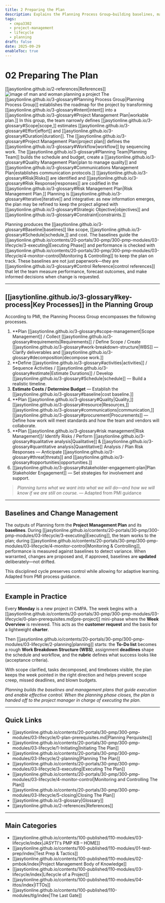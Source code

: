 ```yaml
---
title: 2 Preparing the Plan
description: Explains the Planning Process Group—building baselines, management plans, and examples of real planning cycles.
tags:
  - cmpa3302
  - project-management
  - lifecycle
  - planning
draft: false
date: 2025-09-29
enableToc: true
---
```


# 02 Preparing The Plan
 [[jasytionline.github.io/2-references|References]]
![image of man and woman planning a project](jasytionline.github.io/assets/images/modules/plan.jpg)
The [[jasytionline.github.io/3-glossary#Planning Process Group|Planning Process Group]] establishes the roadmap for the project by transforming [[jasytionline.github.io/3-glossary#Intent|intent]] into a [[jasytionline.github.io/3-glossary#Project Management Plan|workable plan.]] In this group, the team narrowly defines [[jasytionline.github.io/3-glossary#Scope|scope,]] estimates [[jasytionline.github.io/3-glossary#Effort|effort]] and [[jasytionline.github.io/3-glossary#Duration|duration]]. The [[jasytionline.github.io/3-glossary#Project Management Plan|project plan]] defines the [[jasytionline.github.io/3-glossary#Workflow|workflow]] by sequencing work. The [[jasytionline.github.io/3-glossary#Planning Team|Planning Team]] builds the schedule and budget, create a [[jasytionline.github.io/3-glossary#Quality Management Plan|plan to manage quality]] and [[jasytionline.github.io/3-glossary#Communications Management Plan|establishes communication protocols.]]  [[jasytionline.github.io/3-glossary#Risk|Risks]] are identified and [[jasytionline.github.io/3-glossary#Risk Response|responses]] are codified in the [[jasytionline.github.io/3-glossary#Risk Management Plan|Risk Management Plan.]] Planning is [[jasytionline.github.io/3-glossary#Iterative|iterative]] and integrative: as new information emerges, the plan may be refined to keep the project aligned with [[jasytionline.github.io/3-glossary#Strategic Objective|objectives]] and [[jasytionline.github.io/3-glossary#Constraint|constraints.]]

Planning produces the [[jasytionline.github.io/3-glossary#Baseline|baselines]] like scope, [[jasytionline.github.io/3-glossary#Schedule|schedule,]] and cost. The baselines guide the [[jasytionline.github.io/contents/20-portals/30-pmp/300-pmp-modules/03-lifecycle/3-executing|Executing Phase]] and performance is checked with [[jasytionline.github.io/contents/20-portals/30-pmp/300-pmp-modules/03-lifecycle/4-monitor-control|Monitoring & Controlling]] to keep the plan on track. These baselines are not just paperwork—they are [[jasytionline.github.io/3-glossary#Control Reference|control references]] that let the team measure performance, forecast outcomes, and make informed decisions when change is requested.

---

## [[jasytionline.github.io/3-glossary#key-process|Key Processes]] in the Planning Group

According to PMI, the Planning Process Group encompasses the following processes.

1. **Plan [[jasytionline.github.io/3-glossary#scope-management|Scope Management]]  / Collect [[jasytionline.github.io/3-glossary#requirements|Requirements]]  / Define Scope / Create [[jasytionline.github.io/3-glossary#work-breakdown-structure|WBS]]   — Clarify deliverables and [[jasytionline.github.io/3-glossary#decomposition|decompose work.]]  
2. **Define [[jasytionline.github.io/3-glossary#activities|activities]]  / Sequence Activities / [[jasytionline.github.io/3-glossary#estimate|Estimate Durations]] / Develop [[jasytionline.github.io/3-glossary#Schedule|schedule]] — Build a realistic timeline.  
3. **Estimate Costs / Determine Budget** — Establish the [[jasytionline.github.io/3-glossary#baseline|cost baseline.]]  
4. **Plan [[jasytionline.github.io/3-glossary#Quality|Quality,]] [[jasytionline.github.io/3-glossary#resource|Resources,]] [[jasytionline.github.io/3-glossary#communications|communication,]] [[jasytionline.github.io/3-glossary#procurement|Procurements]] — Define how work will meet standards and how the team and vendors will collaborate.  
5. **Plan [[jasytionline.github.io/3-glossary#risk management|Risk Management]]/ Identify Risks / Perform [[jasytionline.github.io/3-glossary#qualitative analysis|Qualitative]]   & [[jasytionline.github.io/3-glossary#quantitative analysis|Quantitative]] Analysis / Plan Risk Responses — Anticipate [[jasytionline.github.io/3-glossary#threat|threats]] and [[jasytionline.github.io/3-glossary#opportunities|opportunities.]]    
6. [[jasytionline.github.io/3-glossary#stakeholder-engagement-plan|Plan Stakeholder Engagement]] — Set strategies for involvement and support.  

> *Planning turns what we want into what we will do—and how we will know if we are still on course.* — Adapted from PMI guidance


---

## Baselines and Change Management

The outputs of Planning form the **Project Management Plan** and its **baselines**. During [[jasytionline.github.io/contents/20-portals/30-pmp/300-pmp-modules/03-lifecycle/3-executing|Executing]], the team works to the plan; during [[jasytionline.github.io/contents/20-portals/30-pmp/300-pmp-modules/03-lifecycle/4-monitor-control|Monitoring & Controlling]], performance is measured against baselines to detect variance. When warranted, changes are proposed and, if approved, baselines are **updated** deliberately—not drifted.  

This disciplined cycle preserves control while allowing for adaptive learning. Adapted from PMI process guidance.

---

## Example in Practice

Every **Monday** is a new project in CMPA. The week begins with a [[jasytionline.github.io/contents/20-portals/30-pmp/300-pmp-modules/03-lifecycle/0-plan-prerequisites.md|pre-project]] mini-phase where the **Week Overview** is reviewed. This acts as the **customer request** and the basis for a lightweight **charter**.  

Then [[jasytionline.github.io/contents/20-portals/30-pmp/300-pmp-modules/03-lifecycle/2-planning|planning]] starts: the **To-Do list** becomes a rough **Work Breakdown Structure (WBS)**, assignment **deadlines** shape the schedule and workflow, and the **rubric** defines what success looks like (acceptance criteria).  

With scope clarified, tasks decomposed, and timeboxes visible, the plan keeps the week pointed in the right direction and helps prevent scope creep, missed deadlines, and blown budgets.

*Planning builds the baselines and management plans that guide execution and enable effective control. When the planning phase closes, the plan is handed off to the project manager in charge of executing the plan.*  

---
## Quick Links

- [[jasytionline.github.io/contents/20-portals/30-pmp/300-pmp-modules/03-lifecycle/0-plan-prerequisites.md|Planning Perquisites]]
- [[jasytionline.github.io/contents/20-portals/30-pmp/300-pmp-modules/03-lifecycle/1-Initiating|Initiating The Plan]]
- [[jasytionline.github.io/contents/20-portals/30-pmp/300-pmp-modules/03-lifecycle/2-planning|Planning The Plan]]
- [[jasytionline.github.io/contents/20-portals/30-pmp/300-pmp-modules/03-lifecycle/3-executing|Executing The Plan]]
- [[jasytionline.github.io/contents/20-portals/30-pmp/300-pmp-modules/03-lifecycle/4-monitor-control|Monitoring and Controlling The Plan]]
- [[jasytionline.github.io/contents/20-portals/30-pmp/300-pmp-modules/03-lifecycle/5-closing|Closing The Plan]]
- [[jasytionline.github.io/3-glossary|Glossary]]
- [[jasytionline.github.io/2-references|References]]

---
## Main Categories
- [[jasytionline.github.io/contents/100-published/110-modules/03-lifecycle/index|JASYTI's PMP KB – HOME]]
- [[jasytionline.github.io/contents/100-published/110-modules/01-test-prep/index|Test Prep & Tactics]]
- [[jasytionline.github.io/contents/100-published/110-modules/02-pmbok/index|Project Management Body of Knowledge]]
- [[jasytionline.github.io/contents/100-published/110-modules/03-lifecycle/index|Lifecycle of a Project]]
- [[jasytionline.github.io/contents/100-published/110-modules/04-ittos/index|ITTOs]]
- [[jasytionline.github.io/contents/100-published/110-modules/tlg/index|The Last Gate]]